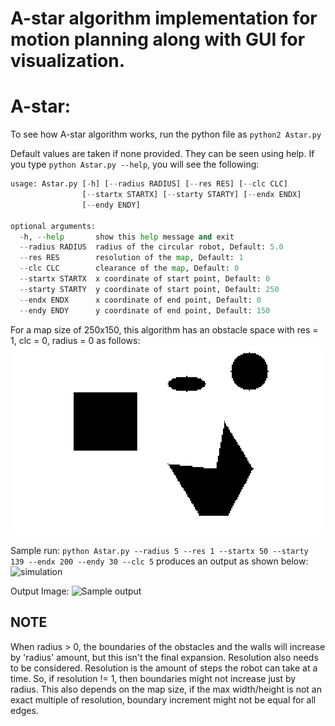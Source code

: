 # A-star algorithm implementation for motion planning along with GUI for visualization.

# A-star:

To see how A-star algorithm works, run the python file as ```python2 Astar.py```

Default values are taken if none provided. They can be seen using help. If you type ```python Astar.py --help```, you will see the following:

```python
usage: Astar.py [-h] [--radius RADIUS] [--res RES] [--clc CLC]
                [--startx STARTX] [--starty STARTY] [--endx ENDX]
                [--endy ENDY]

optional arguments:
  -h, --help       show this help message and exit
  --radius RADIUS  radius of the circular robot, Default: 5.0
  --res RES        resolution of the map, Default: 1
  --clc CLC        clearance of the map, Default: 0
  --startx STARTX  x coordinate of start point, Default: 0
  --starty STARTY  y coordinate of start point, Default: 250
  --endx ENDX      x coordinate of end point, Default: 0
  --endy ENDY      y coordinate of end point, Default: 150
```
For a map size of 250x150, this algorithm has an obstacle space with res = 1, clc = 0, radius = 0 as follows:
![Obstacle Space](https://github.com/RachithP/motion-planning/blob/master/A-star/holonomic_robot/obstacleSpace.png)

Sample run:
```python Astar.py --radius 5 --res 1 --startx 50 --starty 139 --endx 200 --endy 30 --clc 5```
produces an output as shown below:
![simulation](https://github.com/RachithP/motion-planning/blob/master/A-star/holonomic_robot/astar.gif)

Output Image:
![Sample output](https://github.com/RachithP/motion-planning/blob/master/A-star/holonomic_robot/sample_output.png)


## NOTE
When radius > 0, the boundaries of the obstacles and the walls will increase by 'radius' amount, but this isn't the final expansion. Resolution also needs to be considered. Resolution is the amount of steps the robot can take at a time. So, if resolution != 1, then boundaries might not increase just by radius. This also depends on the map size, if the max width/height is not an exact multiple of resolution, boundary increment might not be equal for all edges.

